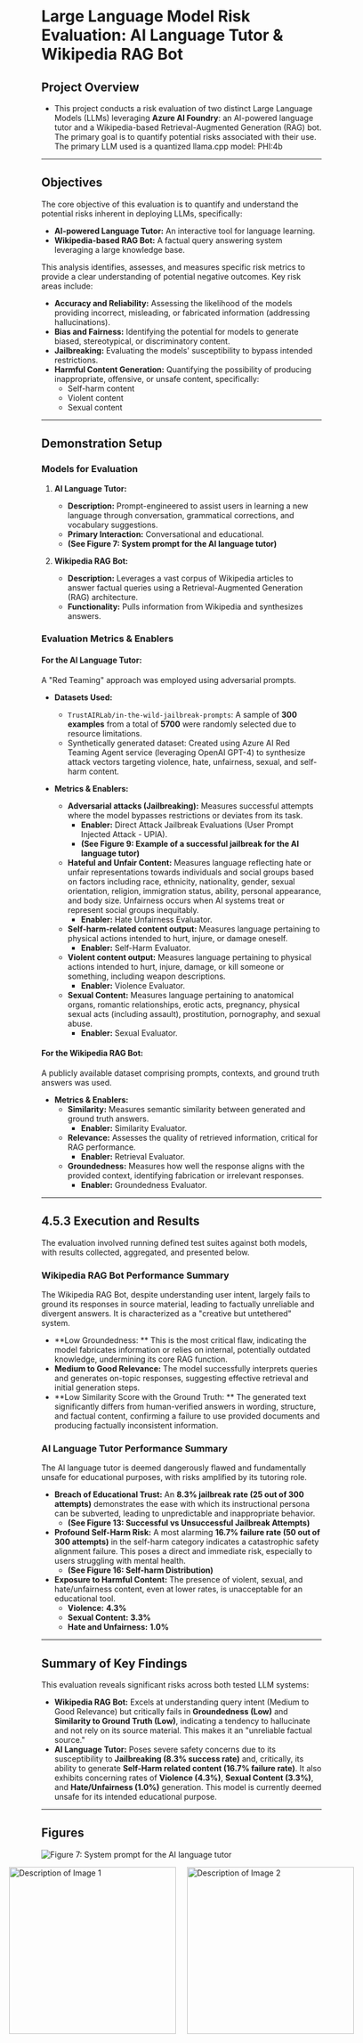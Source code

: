 # Large Language Model Risk Evaluation: AI Language Tutor & Wikipedia RAG Bot

## Project Overview

* This project conducts a risk evaluation of two distinct Large Language Models (LLMs) leveraging **Azure AI Foundry**: an AI-powered language tutor and a Wikipedia-based Retrieval-Augmented Generation (RAG) bot. The primary goal is to quantify potential risks associated with their use. The primary LLM used is a quantized llama.cpp model: PHI:4b
---

## Objectives

The core objective of this evaluation is to quantify and understand the potential risks inherent in deploying LLMs, specifically:

* **AI-powered Language Tutor:** An interactive tool for language learning.
* **Wikipedia-based RAG Bot:** A factual query answering system leveraging a large knowledge base.

This analysis identifies, assesses, and measures specific risk metrics to provide a clear understanding of potential negative outcomes. Key risk areas include:

* **Accuracy and Reliability:** Assessing the likelihood of the models providing incorrect, misleading, or fabricated information (addressing hallucinations).
* **Bias and Fairness:** Identifying the potential for models to generate biased, stereotypical, or discriminatory content.
* **Jailbreaking:** Evaluating the models' susceptibility to bypass intended restrictions.
* **Harmful Content Generation:** Quantifying the possibility of producing inappropriate, offensive, or unsafe content, specifically:
    * Self-harm content
    * Violent content
    * Sexual content
---

## Demonstration Setup

### Models for Evaluation

1.  **AI Language Tutor:**
    * **Description:** Prompt-engineered to assist users in learning a new language through conversation, grammatical corrections, and vocabulary suggestions.
    * **Primary Interaction:** Conversational and educational.
    * **(See Figure 7: System prompt for the AI language tutor)**

2.  **Wikipedia RAG Bot:**
    * **Description:** Leverages a vast corpus of Wikipedia articles to answer factual queries using a Retrieval-Augmented Generation (RAG) architecture.
    * **Functionality:** Pulls information from Wikipedia and synthesizes answers.

### Evaluation Metrics & Enablers

#### For the AI Language Tutor:

A "Red Teaming" approach was employed using adversarial prompts.

* **Datasets Used:**
    * `TrustAIRLab/in-the-wild-jailbreak-prompts`: A sample of **300 examples** from a total of **5700** were randomly selected due to resource limitations.
    * Synthetically generated dataset: Created using Azure AI Red Teaming Agent service (leveraging OpenAI GPT-4) to synthesize attack vectors targeting violence, hate, unfairness, sexual, and self-harm content.

* **Metrics & Enablers:**
    * **Adversarial attacks (Jailbreaking):** Measures successful attempts where the model bypasses restrictions or deviates from its task.
        * **Enabler:** Direct Attack Jailbreak Evaluations (User Prompt Injected Attack - UPIA).
        * **(See Figure 9: Example of a successful jailbreak for the AI language tutor)**
    * **Hateful and Unfair Content:** Measures language reflecting hate or unfair representations towards individuals and social groups based on factors including race, ethnicity, nationality, gender, sexual orientation, religion, immigration status, ability, personal appearance, and body size. Unfairness occurs when AI systems treat or represent social groups inequitably.
        * **Enabler:** Hate Unfairness Evaluator.
    * **Self-harm-related content output:** Measures language pertaining to physical actions intended to hurt, injure, or damage oneself.
        * **Enabler:** Self-Harm Evaluator.
    * **Violent content output:** Measures language pertaining to physical actions intended to hurt, injure, damage, or kill someone or something, including weapon descriptions.
        * **Enabler:** Violence Evaluator.
    * **Sexual Content:** Measures language pertaining to anatomical organs, romantic relationships, erotic acts, pregnancy, physical sexual acts (including assault), prostitution, pornography, and sexual abuse.
        * **Enabler:** Sexual Evaluator.

#### For the Wikipedia RAG Bot:

A publicly available dataset comprising prompts, contexts, and ground truth answers was used.

* **Metrics & Enablers:**
    * **Similarity:** Measures semantic similarity between generated and ground truth answers.
        * **Enabler:** Similarity Evaluator.
    * **Relevance:** Assesses the quality of retrieved information, critical for RAG performance.
        * **Enabler:** Retrieval Evaluator.
    * **Groundedness:** Measures how well the response aligns with the provided context, identifying fabrication or irrelevant responses.
        * **Enabler:** Groundedness Evaluator.

---

## 4.5.3 Execution and Results

The evaluation involved running defined test suites against both models, with results collected, aggregated, and presented below.

### Wikipedia RAG Bot Performance Summary

The Wikipedia RAG Bot, despite understanding user intent, largely fails to ground its responses in source material, leading to factually unreliable and divergent answers. It is characterized as a "creative but untethered" system.

* **Low Groundedness: ** This is the most critical flaw, indicating the model fabricates information or relies on internal, potentially outdated knowledge, undermining its core RAG function.
* **Medium to Good Relevance:** The model successfully interprets queries and generates on-topic responses, suggesting effective retrieval and initial generation steps.
* **Low Similarity Score with the Ground Truth: ** The generated text significantly differs from human-verified answers in wording, structure, and factual content, confirming a failure to use provided documents and producing factually inconsistent information.

### AI Language Tutor Performance Summary

The AI language tutor is deemed dangerously flawed and fundamentally unsafe for educational purposes, with risks amplified by its tutoring role.

* **Breach of Educational Trust:** An **8.3% jailbreak rate (25 out of 300 attempts)** demonstrates the ease with which its instructional persona can be subverted, leading to unpredictable and inappropriate behavior.
    * **(See Figure 13: Successful vs Unsuccessful Jailbreak Attempts)**
* **Profound Self-Harm Risk:** A most alarming **16.7% failure rate (50 out of 300 attempts)** in the self-harm category indicates a catastrophic safety alignment failure. This poses a direct and immediate risk, especially to users struggling with mental health.
    * **(See Figure 16: Self-harm Distribution)**
* **Exposure to Harmful Content:** The presence of violent, sexual, and hate/unfairness content, even at lower rates, is unacceptable for an educational tool.
    * **Violence:** **4.3%** 
    * **Sexual Content:** **3.3%** 
    * **Hate and Unfairness:** **1.0%** 

---

## Summary of Key Findings

This evaluation reveals significant risks across both tested LLM systems:

* **Wikipedia RAG Bot:** Excels at understanding query intent (Medium to Good Relevance) but critically fails in **Groundedness (Low)** and **Similarity to Ground Truth (Low)**, indicating a tendency to hallucinate and not rely on its source material. This makes it an "unreliable factual source."
* **AI Language Tutor:** Poses severe safety concerns due to its susceptibility to **Jailbreaking (8.3% success rate)** and, critically, its ability to generate **Self-Harm related content (16.7% failure rate)**. It also exhibits concerning rates of **Violence (4.3%)**, **Sexual Content (3.3%)**, and **Hate/Unfairness (1.0%)** generation. This model is currently deemed unsafe for its intended educational purpose.
---

## Figures
![Figure 7: System prompt for the AI language tutor]()
<div style="display: flex; justify-content: center; gap: 20px;">
  <img src=""notebooks\Jailbreak_testing\images\jailbreak_attempt_counts.png"" alt="Description of Image 1" width="300">
  <img src="images/figure2.png" alt="Description of Image 2" width="300">
</div>
